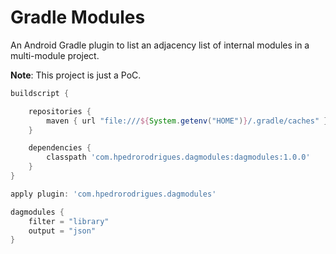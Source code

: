 # Gradle Modules

An Android Gradle plugin to list an adjacency list of internal modules in a 
multi-module project.

**Note**: This project is just a PoC.

```groovy
buildscript {

    repositories {
        maven { url "file:///${System.getenv("HOME")}/.gradle/caches" }
    }

    dependencies {
        classpath 'com.hpedrorodrigues.dagmodules:dagmodules:1.0.0'
    }
}

apply plugin: 'com.hpedrorodrigues.dagmodules'

dagmodules {
    filter = "library"
    output = "json"
}
```
